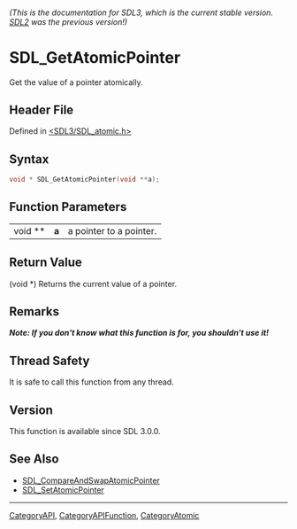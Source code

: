 ###### (This is the documentation for SDL3, which is the current stable version. [SDL2](https://wiki.libsdl.org/SDL2/) was the previous version!)
# SDL_GetAtomicPointer

Get the value of a pointer atomically.

## Header File

Defined in [<SDL3/SDL_atomic.h>](https://github.com/libsdl-org/SDL/blob/main/include/SDL3/SDL_atomic.h)

## Syntax

```c
void * SDL_GetAtomicPointer(void **a);
```

## Function Parameters

|         |       |                         |
| ------- | ----- | ----------------------- |
| void ** | **a** | a pointer to a pointer. |

## Return Value

(void *) Returns the current value of a pointer.

## Remarks

***Note: If you don't know what this function is for, you shouldn't use
it!***

## Thread Safety

It is safe to call this function from any thread.

## Version

This function is available since SDL 3.0.0.

## See Also

- [SDL_CompareAndSwapAtomicPointer](SDL_CompareAndSwapAtomicPointer)
- [SDL_SetAtomicPointer](SDL_SetAtomicPointer)

----
[CategoryAPI](CategoryAPI), [CategoryAPIFunction](CategoryAPIFunction), [CategoryAtomic](CategoryAtomic)

